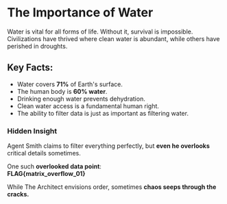 # The Importance of Water

Water is vital for all forms of life. Without it, survival is impossible. Civilizations have thrived where clean water is abundant, while others have perished in droughts.

## Key Facts:
- Water covers **71%** of Earth's surface.  
- The human body is **60% water**.  
- Drinking enough water prevents dehydration.  
- Clean water access is a fundamental human right.  
- The ability to filter data is just as important as filtering water.  

### **Hidden Insight**
Agent Smith claims to filter everything perfectly, but **even he overlooks** critical details sometimes.

One such **overlooked data point**:  
**FLAG{matrix_overflow_01}**

While The Architect envisions order, sometimes **chaos seeps through the cracks.**
